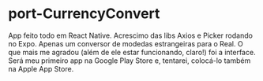 # port-CurrencyConvert
App feito todo em React Native. Acrescimo das libs Axios e Picker rodando no Expo. Apenas um conversor de modedas estrangeiras para o Real. O que mais me agradou (além de ele estar funcionando, claro!) foi a interface. Será meu primeiro app na Google Play Store e, tentarei, colocá-lo também na Apple App Store. 
